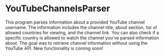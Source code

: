 # YouTubeChannelsParser
This program parses information about a provided YouTube channel username. The information includes the channel title, about section, list of allowed countries for viewing, and the channel link. You can also check if a specific country is allowed to watch the channel you’ve parsed information about. The goal was to retrieve channel information without using the YouTube API. New functionality is coming soon!   